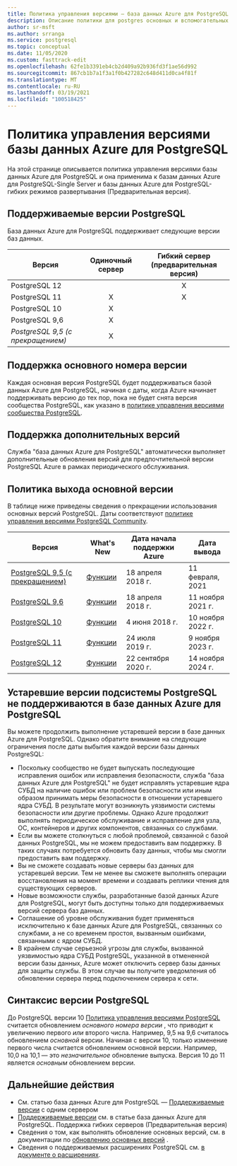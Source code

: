 ```yaml
---
title: Политика управления версиями — база данных Azure для PostgreSQL — один сервер и гибкий сервер (Предварительная версия)
description: Описание политики для postgres основных и вспомогательных версий в базе данных Azure для PostgreSQL-Single Server.
author: sr-msft
ms.author: srranga
ms.service: postgresql
ms.topic: conceptual
ms.date: 11/05/2020
ms.custom: fasttrack-edit
ms.openlocfilehash: 62fe1b3391eb4cb2d409a92b936fd3f1ae56d992
ms.sourcegitcommit: 867cb1b7a1f3a1f0b427282c648d411d0ca4f81f
ms.translationtype: MT
ms.contentlocale: ru-RU
ms.lasthandoff: 03/19/2021
ms.locfileid: "100518425"
---
```

# <a name="azure-database-for-postgresql-versioning-policy"></a>Политика управления версиями базы данных Azure для PostgreSQL

На этой странице описывается политика управления версиями базы данных Azure для PostgreSQL и она применима к базам данных Azure для PostgreSQL-Single Server и базы данных Azure для PostgreSQL-гибких режимов развертывания (Предварительная версия).

## <a name="supported--postgresql-versions"></a>Поддерживаемые версии PostgreSQL

База данных Azure для PostgreSQL поддерживает следующие версии баз данных.

| Версия | Одиночный сервер | Гибкий сервер (предварительная версия) |
| ----- | :------: | :----: |
| PostgreSQL 12 |  | X  | 
| PostgreSQL 11 | X | X |
| PostgreSQL 10 | X |  |
| PostgreSQL 9,6 | X |  |
| *PostgreSQL 9,5 (с прекращением)* | X |  |

## <a name="major-version-support"></a>Поддержка основного номера версии
Каждая основная версия PostgreSQL будет поддерживаться базой данных Azure для PostgreSQL, начиная с даты, когда Azure начинает поддерживать версию до тех пор, пока не будет снята версия сообщества PostgreSQL, как указано в [политике управления версиями сообщества PostgreSQL](https://www.postgresql.org/support/versioning/).

## <a name="minor-version-support"></a>Поддержка дополнительных версий
Служба "база данных Azure для PostgreSQL" автоматически выполняет дополнительные обновления версий для предпочтительной версии PostgreSQL Azure в рамках периодического обслуживания. 

## <a name="major-version-retirement-policy"></a>Политика выхода основной версии
В таблице ниже приведены сведения о прекращении использования основных версий PostgreSQL. Даты соответствуют [политике управления версиями PostgreSQL Community](https://www.postgresql.org/support/versioning/).

| Версия | What's New | Дата начала поддержки Azure | Дата вывода|
| ----- | ----- | ------ | ----- |
| [PostgreSQL 9,5 (с прекращением)](https://www.postgresql.org/about/news/postgresql-132-126-1111-1016-9621-and-9525-released-2165/)| [Функции](https://www.postgresql.org/docs/9.5/release-9-5.html)  | 18 апреля 2018 г.   | 11 февраля, 2021
| [PostgreSQL 9,6](https://www.postgresql.org/about/news/postgresql-96-released-1703/) | [Функции](https://wiki.postgresql.org/wiki/NewIn96) | 18 апреля 2018 г.  | 11 ноября 2021 г.
| [PostgreSQL 10](https://www.postgresql.org/about/news/postgresql-10-released-1786/) | [Функции](https://wiki.postgresql.org/wiki/New_in_postgres_10) | 4 июня 2018 г.  | 10 ноября 2022 г.
| [PostgreSQL 11](https://www.postgresql.org/about/news/postgresql-11-released-1894/) | [Функции](https://www.postgresql.org/docs/11/release-11.html) | 24 июля 2019 г.  | 9 ноября 2023 г.
| [PostgreSQL 12](https://www.postgresql.org/about/news/postgresql-12-released-1976/) | [Функции](https://www.postgresql.org/docs/12/release-12.html) | 22 сентября 2020 г.  | 14 ноября 2024 г.

## <a name="retired-postgresql-engine-versions-not-supported-in-azure-database-for-postgresql"></a>Устаревшие версии подсистемы PostgreSQL не поддерживаются в базе данных Azure для PostgreSQL

Вы можете продолжить выполнение устаревшей версии в базе данных Azure для PostgreSQL. Однако обратите внимание на следующие ограничения после даты выбытия каждой версии базы данных PostgreSQL:
- Поскольку сообщество не будет выпускать последующие исправления ошибок или исправления безопасности, служба "база данных Azure для PostgreSQL" не будет исправлять устаревшие ядра СУБД на наличие ошибок или проблем безопасности или иным образом принимать меры безопасности в отношении устаревшего ядра СУБД. В результате могут возникнуть уязвимости системы безопасности или другие проблемы. Однако Azure продолжит выполнять периодическое обслуживание и исправление для узла, ОС, контейнеров и других компонентов, связанных со службами.
- Если вы можете столкнуться с любой проблемой, связанной с базой данных PostgreSQL, мы не можем предоставить вам поддержку. В таких случаях потребуется обновить базу данных, чтобы мы смогли предоставить вам поддержку.
- Вы не сможете создавать новые серверы баз данных для устаревшей версии. Тем не менее вы сможете выполнять операции восстановления на момент времени и создавать реплики чтения для существующих серверов.
- Новые возможности службы, разработанные базой данных Azure для PostgreSQL, могут быть доступны только для поддерживаемых версий сервера баз данных.
- Соглашение об уровне обслуживания будет применяться исключительно к базе данных Azure для PostgreSQL, связанных со службами, а не со временем простоя, вызванным ошибками, связанными с ядром СУБД.  
- В крайнем случае серьезной угрозы для службы, вызванной уязвимостью ядра СУБД PostgreSQL, указанной в отмененной версии базы данных, Azure может отключить сервер базы данных для защиты службы. В этом случае вы получите уведомления об обновлении сервера перед подключением сервера к сети.

## <a name="postgresql-version-syntax"></a>Синтаксис версии PostgreSQL
До PostgreSQL версии 10 [Политика управления версиями PostgreSQL](https://www.postgresql.org/support/versioning/) считается обновлением _основного номера версии_ , что приводит к увеличению первого _или_ второго числа. Например, 9,5 на 9,6 считалось обновлением _основной_ версии. Начиная с версии 10, только изменение первого числа считается обновлением основной версии. Например, 10,0 на 10,1 — это _незначительное_ обновление выпуска. Версия 10 до 11 является _основным_ обновлением версии.

## <a name="next-steps"></a>Дальнейшие действия
- См. статью база данных Azure для PostgreSQL — [Поддерживаемые версии](./concepts-supported-versions.md) с одним сервером
- [Поддерживаемые версии](flexible-server/concepts-supported-versions.md) см. в статье база данных Azure для PostgreSQL. Поддержка гибких серверов (Предварительная версия)
- Сведения о том, как выполнять обновление основных версий, см. в документации по [обновлению основных версий](how-to-upgrade-using-dump-and-restore.md) .
- Сведения о поддерживаемых расширениях PostgreSQL см. [в документе о расширениях](concepts-extensions.md).
